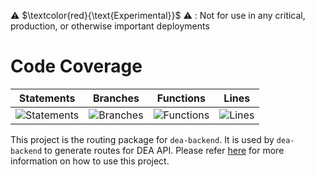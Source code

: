 ⚠️ $\textcolor{red}{\text{Experimental}}$ ⚠️ : Not for use in any critical, production, or otherwise important deployments

# Code Coverage

| Statements                                                                         | Branches                                                                      | Functions                                                                        | Lines                                                                   |
| ---------------------------------------------------------------------------------- | ----------------------------------------------------------------------------- | -------------------------------------------------------------------------------- | ----------------------------------------------------------------------- |
| ![Statements](https://img.shields.io/badge/statements-96.81%25-brightgreen.svg?style=flat) | ![Branches](https://img.shields.io/badge/branches-82.18%25-yellow.svg?style=flat) | ![Functions](https://img.shields.io/badge/functions-99.6%25-brightgreen.svg?style=flat) | ![Lines](https://img.shields.io/badge/lines-96.51%25-brightgreen.svg?style=flat) |

This project is the routing package for `dea-backend`. It is used by `dea-backend` to generate routes for DEA API. Please refer [here](../dea-backend/README.md) for more information on how to use this project.
